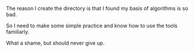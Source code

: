 The reason I create the directory is that I found my basis of algorithms is so bad.

So I need to make some simple practice and know how to use the tools familiarly.

What a shame, but should never give up.